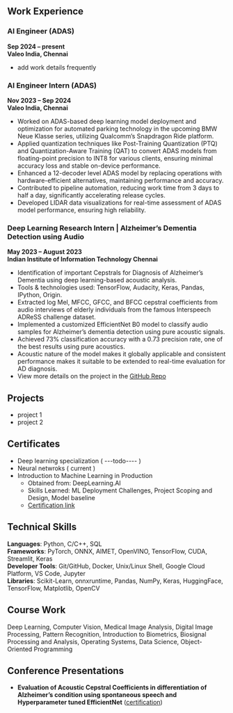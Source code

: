 ## Work Experience



### AI Engineer (ADAS)  
**Sep 2024 – present**  
**Valeo India, Chennai**
- add work details frequently



### AI Engineer Intern (ADAS)  
**Nov 2023 – Sep 2024**  
**Valeo India, Chennai**

- Worked on ADAS-based deep learning model deployment and optimization for automated parking technology in the upcoming BMW Neue Klasse series, utilizing Qualcomm’s Snapdragon Ride platform.
- Applied quantization techniques like Post-Training Quantization (PTQ) and Quantization-Aware Training (QAT) to convert ADAS models from floating-point precision to INT8 for various clients, ensuring minimal accuracy loss and stable on-device performance.
- Enhanced a 12-decoder level ADAS model by replacing operations with hardware-efficient alternatives, maintaining performance and accuracy.
- Contributed to pipeline automation, reducing work time from 3 days to half a day, significantly accelerating release cycles.
- Developed LIDAR data visualizations for real-time assessment of ADAS model performance, ensuring high reliability.

### Deep Learning Research Intern | Alzheimer’s Dementia Detection using Audio  
**May 2023 – August 2023**  
**Indian Institute of Information Technology Chennai**
- Identification of important Cepstrals for Diagnosis of Alzheimer’s Dementia using deep learning-based acoustic analysis.
- Tools & technologies used: TensorFlow, Audacity, Keras, Pandas, IPython, Origin.
- Extracted log Mel, MFCC, GFCC, and BFCC cepstral coefficients from audio interviews of elderly individuals from the famous Interspeech ADReSS challenge dataset.
- Implemented a customized EfficientNet B0 model to classify audio samples for Alzheimer’s dementia detection using pure acoustic signals.
- Achieved 73% classification accuracy with a 0.73 precision rate, one of the best results using pure acoustics.
- Acoustic nature of the model makes it globally applicable and consistent performance makes it suitable to be extended to real-time evaluation for AD diagnosis.
- View more details on the project in the [GitHub Repo](https://github.com/megha07d/Alzheimers-dementia-recognition-through-spontaneous-speech)


## Projects
-  project 1
-  project 2
  
## Certificates
- Deep learning specialization ( ---todo---- )
- Neural netwroks ( current ) 
- Introduction to Machine Learning in Production
    - Obtained from: DeepLearning.AI
    - Skills Learned: ML Deployment Challenges, Project Scoping and Design, Model baseline
    - [Certification link](https://www.coursera.org/account/accomplishments/verify/B9P65RBQK5UQ)
  

## Technical Skills

**Languages**: Python, C/C++, SQL  
**Frameworks**: PyTorch, ONNX, AIMET, OpenVINO, TensorFlow, CUDA, Streamlit, Keras  
**Developer Tools**: Git/GitHub, Docker, Unix/Linux Shell, Google Cloud Platform, VS Code, Jupyter  
**Libraries**: Scikit-Learn, onnxruntime, Pandas, NumPy, Keras, HuggingFace, TensorFlow, Matplotlib, OpenCV  

## Course Work

Deep Learning, Computer Vision, Medical Image Analysis, Digital Image Processing, Pattern Recognition, Introduction to Biometrics, Biosignal Processing and Analysis, Operating Systems, Data Science, Object-Oriented Programming  

## Conference Presentations

- **Evaluation of Acoustic Cepstral Coefficients in differentiation of Alzheimer’s condition using spontaneous speech and Hyperparameter tuned EfficientNet** ([certification](https://drive.google.com/drive/folders/1VxiNkHQkdiFgDZR4Yutm_2-Zr8MLwCGf?usp=share_link))

  
  
